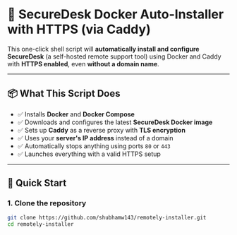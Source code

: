 # 🔐 SecureDesk Docker Auto-Installer with HTTPS (via Caddy)

This one-click shell script will **automatically install and configure SecureDesk** (a self-hosted remote support tool) using Docker and Caddy with **HTTPS enabled**, even **without a domain name**.

---

## 📦 What This Script Does

- ✅ Installs **Docker** and **Docker Compose**
- ✅ Downloads and configures the latest **SecureDesk Docker image**
- ✅ Sets up **Caddy** as a reverse proxy with **TLS encryption**
- ✅ Uses your **server's IP address** instead of a domain
- ✅ Automatically stops anything using ports `80` or `443`
- ✅ Launches everything with a valid HTTPS setup

---

## 🚀 Quick Start

### 1. Clone the repository
```bash
git clone https://github.com/shubhamw143/remotely-installer.git
cd remotely-installer
